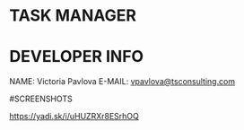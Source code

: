 # TASK MANAGER 

# DEVELOPER INFO 

NAME: Victoria Pavlova
E-MAIL: vpavlova@tsconsulting.com

#SCREENSHOTS 

https://yadi.sk/i/uHUZRXr8ESrhOQ
